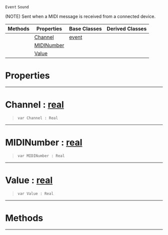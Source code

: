  `Event` `Sound`



(NOTE) Sent when a MIDI message is received from a connected device.

|Methods|Properties|Base Classes|Derived Classes|
|---|---|---|---|
| |[ Channel](midievent.md#channel-zilch-engine-docu)|[event](event.md)| |
| |[ MIDINumber](midievent.md#midinumber-zilch-engine-d)| | |
| |[ Value](midievent.md#value-zilch-engine-docume)| | |


 #  Properties


---  
 #  Channel : [real](../nada_base_types/real.md)

> 
> ``` lang=cpp, name=Nada
> var Channel : Real


---  
 #  MIDINumber : [real](../nada_base_types/real.md)

> 
> ``` lang=cpp, name=Nada
> var MIDINumber : Real


---  
 #  Value : [real](../nada_base_types/real.md)

> 
> ``` lang=cpp, name=Nada
> var Value : Real


---  
 #  Methods


---  
 

 